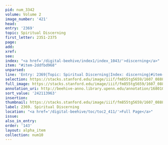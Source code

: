 ```yaml
---
pid: num_3342
volume: Volume 2
image_number: '421'
head:
entry: '2369'
topic: Spiritual Discerning
first_letter: 2351-2375
page:
add:
xref:
see:
index: "<a href='/digital-beehive/index1/index_1043/'>discerning</a>"
item: "#item-2ddfbd968"
unparsed:
line: 'Entry: 2369|Topic: Spiritual Discerning|Index: discerning|#item-2ddfbd968'
selection: https://stacks.stanford.edu/image/iiif/fm855tg5659/1607_0888/576,3963,2784,256/full/0/default.jpg
full_image: https://stacks.stanford.edu/image/iiif/fm855tg5659/1607_0888/full/full/0/default.jpg
annotation_uri: http://beehive-anno.library.upenn.edu/annotation/1680106296658
sort_value: '242113963'
insertion:
thumbnail: https://stacks.stanford.edu/image/iiif/fm855tg5659/1607_0888/576,3963,600,180/250,/0/default.jpg
label: 2369. Spiritual Discerning
location: "<a href='/digital-beehive/toc/toc2_411/'>Full Page</a>"
issue:
also_in_entry:
order: '143'
layout: alpha_item
collection: num10
---
```

